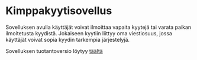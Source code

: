 # **Kimppakyytisovellus** 

Sovelluksen avulla käyttäjät voivat ilmoittaa vapaita kyytejä tai varata paikan ilmoitetusta kyydistä. Jokaiseen kyytiin liittyy oma viestiosuus, jossa käyttäjät voivat sopia kyydin tarkempia järjestelyjä.

Sovelluksen tuotantoversio löytyy [täältä](https://https://kimppakyyti.herokuapp.com/)
